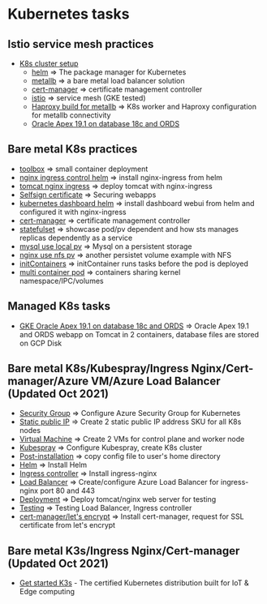 # Kubernetes tasks

## Istio service mesh practices
* [K8s cluster setup](https://github.com/henryliu18/kubernetes-poc/tree/master/tasks/K8s-cluster-setup)
  - [helm](https://github.com/henryliu18/kubernetes-poc/tree/master/tasks/helm) => The package manager for Kubernetes
  - [metallb](https://github.com/henryliu18/kubernetes-poc/tree/master/tasks/metallb) => a bare metal load balancer solution
  - [cert-manager](https://github.com/henryliu18/kubernetes-poc/tree/master/tasks/cert-manager-helm) => certificate management controller
  - [istio](https://github.com/henryliu18/kubernetes-poc/tree/master/tasks/istio) => service mesh (GKE tested)
  - [Haproxy build for metallb](https://github.com/henryliu18/kubernetes-poc/tree/master/tasks/Haproxy-build-for-metallb) => K8s worker and Haproxy configuration for metallb connectivity
  - [Oracle Apex 19.1 on database 18c and ORDS](https://github.com/henryliu18/kubernetes-poc/tree/master/tasks/apex19-ords-local-pv)

## Bare metal K8s practices
- [toolbox](https://github.com/henryliu18/kubernetes-poc/tree/master/tasks/toolbox) => small container deployment
- [nginx ingress control helm](https://github.com/henryliu18/kubernetes-poc/tree/master/tasks/ingress-control-helm) => install nginx-ingress from helm
- [tomcat nginx ingress](https://github.com/henryliu18/kubernetes-poc/tree/master/tasks/tomcat-ingress) => deploy tomcat with nginx-ingress
- [Selfsign certificate](https://github.com/henryliu18/kubernetes-poc/tree/master/tasks/Selfsigned-cert) => Securing webapps
- [kubernetes dashboard helm](https://github.com/henryliu18/kubernetes-poc/tree/master/tasks/kubernetes-dashboard-helm) => install dashboard webui from helm and configured it with nginx-ingress
- [cert-manager](https://github.com/henryliu18/kubernetes-poc/tree/master/tasks/cert-manager-helm) => certificate management controller
- [statefulset](https://github.com/henryliu18/kubernetes-poc/tree/master/tasks/statefulset) => showcase pod/pv dependent and how sts manages replicas dependently as a service
- [mysql use local pv](https://github.com/henryliu18/kubernetes-poc/tree/master/tasks/mysql-use-local-pv) => Mysql on a persistent storage
- [nginx use nfs pv](https://github.com/henryliu18/kubernetes-poc/tree/master/tasks/nginx-use-nfs-pv) => another persistet volume example with NFS
- [initContainers](https://github.com/henryliu18/kubernetes-poc/tree/master/tasks/initContainers) => initContainer runs tasks before the pod is deployed
- [multi container pod](https://github.com/henryliu18/kubernetes-poc/tree/master/tasks/multi-container-pod) => containers sharing kernel namespace/IPC/volumes

## Managed K8s tasks
* [GKE Oracle Apex 19.1 on database 18c and ORDS](https://github.com/henryliu18/kubernetes-poc/tree/master/tasks/GKE-apex19-ords-pvc) => Oracle Apex 19.1 and ORDS webapp on Tomcat in 2 containers, database files are stored on GCP Disk

## Bare metal K8s/Kubespray/Ingress Nginx/Cert-manager/Azure VM/Azure Load Balancer (Updated Oct 2021)
- [Security Group](https://github.com/henryliu18/kubernetes-poc/blob/master/tasks/azure/security-group.md) => Configure Azure Security Group for Kubernetes
- [Static public IP](https://github.com/henryliu18/kubernetes-poc/blob/master/tasks/azure/public-static-ip-address.md) => Create 2 static public IP address SKU for all K8s nodes
- [Virtual Machine](https://github.com/henryliu18/kubernetes-poc/blob/master/tasks/azure/create-vm.md) => Create 2 VMs for control plane and worker node
- [Kubespray](https://github.com/henryliu18/kubernetes-poc/blob/master/tasks/K8s-cluster-setup/K8s-Kubespray.md) => Configure Kubespray, create K8s cluster
- [Post-installation](https://github.com/henryliu18/kubernetes-poc/blob/master/tasks/config/post-installation.md) => copy config file to user's home directory
- [Helm](https://github.com/henryliu18/kubernetes-poc/blob/master/tasks/helm/README.md) => Install Helm
- [Ingress controller](https://github.com/henryliu18/kubernetes-poc/blob/master/tasks/ingress-controller/ingress-nginx.md) => Install ingress-nginx
- [Load Balancer](https://github.com/henryliu18/kubernetes-poc/blob/master/tasks/azure/load-balancer.md) => Create/configure Azure Load Balancer for ingress-nginx port 80 and 443
- [Deployment](https://github.com/henryliu18/kubernetes-poc/tree/master/tasks/tomcat-ingress) => Deploy tomcat/nginx web server for testing
- [Testing](https://github.com/henryliu18/kubernetes-poc/blob/master/tasks/azure/testing.md) => Testing Load Balancer, Ingress controller
- [cert-manager/let's encrypt](https://github.com/henryliu18/kubernetes-poc/blob/master/tasks/cert-manager-helm/README.md) => Install cert-manager, request for SSL certificate from let's encrypt

## Bare metal K3s/Ingress Nginx/Cert-manager (Updated Oct 2021)
- [Get started K3s](https://github.com/henryliu18/kubernetes-howto/blob/master/tasks/k3s/readme.md) - The certified Kubernetes distribution built for IoT & Edge computing
